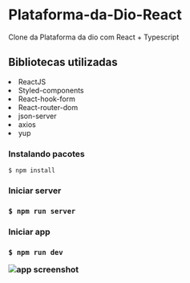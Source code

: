 # Plataforma-da-Dio-React
Clone da Plataforma da dio com React + Typescript

<h2>Bibliotecas utilizadas</h2>
<li>ReactJS
<li>Styled-components
<li>React-hook-form
<li>React-router-dom
<li>json-server
<li>axios
<li>yup


  <h3>Instalando pacotes </h3>

`$ npm install` 
  
 <h3> Iniciar server <h3>
   
 `$ npm run server`
   
  <h3>Iniciar app <h3>
    
  `$ npm run dev`
  
  ![app screenshot](https://i.ibb.co/z7pSKj1/Anota-o-2022-11-04-011434.png)
